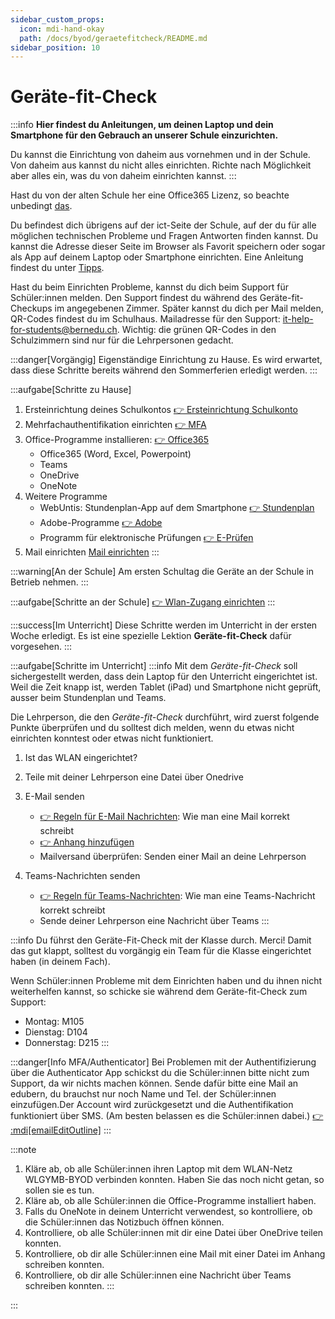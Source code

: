 ```yaml
---
sidebar_custom_props:
  icon: mdi-hand-okay
  path: /docs/byod/geraetefitcheck/README.md
sidebar_position: 10
---
```


# Geräte-fit-Check

:::info
**Hier findest du Anleitungen, um deinen Laptop und dein Smartphone für den Gebrauch an unserer Schule einzurichten.**

Du kannst die Einrichtung von daheim aus vornehmen und in der Schule. Von daheim aus kannst du nicht alles einrichten. Richte nach Möglichkeit aber alles ein, was du von daheim einrichten kannst.
:::

Hast du von der alten Schule her eine Office365 Lizenz, so beachte unbedingt [das](../../microsoft365/installationsprobleme/README.md).

Du befindest dich übrigens auf der ict-Seite der Schule, auf der du für alle möglichen technischen Probleme und Fragen Antworten finden kannst. Du kannst die Adresse dieser Seite im Browser als Favorit speichern oder sogar als App auf deinem Laptop oder Smartphone einrichten. Eine Anleitung findest du unter [Tipps](../../tipps/01-webseite-als-app/README.md).

Hast du beim Einrichten Probleme, kannst du dich beim Support für Schüler:innen melden. Den Support findest du während des Geräte-fit-Checkups im angegebenen Zimmer. Später kannst du dich per Mail melden, QR-Codes findest du im Schulhaus. Mailadresse für den Support: [it-help-for-students@bernedu.ch](mailto:it-help-for-students@bernedu.ch). Wichtig: die grünen QR-Codes in den Schulzimmern sind nur für die Lehrpersonen gedacht.

<Tabs>
<TabItem value="home" label="1. Vorgängig" default>

:::danger[Vorgängig]
Eigenständige Einrichtung zu Hause. Es wird erwartet, dass diese Schritte bereits während den Sommerferien erledigt werden.
:::

:::aufgabe[Schritte zu Hause]

1. Ersteinrichtung deines Schulkontos [👉 Ersteinrichtung Schulkonto](../schulkonto/README.md)
2. Mehrfachauthentifikation einrichten [👉 MFA](../schulkonto/mfa/README.md)
3. Office-Programme installieren: [👉 Office365](http://portal.office.com/)
   - Office365 (Word, Excel, Powerpoint)
   - Teams
   - OneDrive
   - OneNote
4. Weitere Programme
   - WebUntis: Stundenplan-App auf dem Smartphone [👉 Stundenplan](../stundenplan/)
   - Adobe-Programme [👉 Adobe](../../anderesoftware/adobe)
   - Programm für elektronische Prüfungen [👉 E-Prüfen](../../infra/digitales%20prüfen)
5. Mail einrichten [Mail einrichten](../mail/e-mail-einstellungen/README.md)
:::

</TabItem>
<TabItem value="school" label="2. Am ersten Schultag">

:::warning[An der Schule]
Am ersten Schultag die Geräte an der Schule in Betrieb nehmen.
:::

:::aufgabe[Schritte an der Schule]
[👉 Wlan-Zugang einrichten](../wlan/README.md)
:::

</TabItem>
<TabItem value="geräte-fit-check" label="3. Geräte-Fit-Check">

:::success[Im Unterricht]
Diese Schritte werden im Unterricht in der ersten Woche erledigt. Es ist eine spezielle Lektion __Geräte-fit-Check__ dafür vorgesehen.
:::

:::aufgabe[Schritte im Unterricht]
:::info
Mit dem _Geräte-fit-Check_ soll sichergestellt werden, dass dein Laptop für den Unterricht eingerichtet ist. Weil die Zeit knapp ist, werden Tablet (iPad) und Smartphone nicht geprüft, ausser beim Stundenplan und Teams.

Die Lehrperson, die den _Geräte-fit-Check_ durchführt, wird zuerst folgende Punkte überprüfen und du solltest dich melden, wenn du etwas nicht einrichten konntest oder etwas nicht funktioniert.

1. Ist das WLAN eingerichtet?

1. Teile mit deiner Lehrperson eine Datei über Onedrive
2. E-Mail senden
   - [👉 Regeln für E-Mail Nachrichten](../../infra/email/README.md#e-mail): Wie man eine Mail korrekt schreibt
   - [👉 Anhang hinzufügen](../../infra/email/dateien-versenden.md)
   - Mailversand überprüfen: Senden einer Mail an deine Lehrperson
3. Teams-Nachrichten senden
   - [👉 Regeln für Teams-Nachrichten](../../infra/email/README.md#teams): Wie man eine Teams-Nachricht korrekt schreibt
   - Sende deiner Lehrperson eine Nachricht über Teams
:::

</TabItem>
<TabItem value="lehrer:innen" label="4. Für Lehrer:innen">

:::info
Du führst den Geräte-Fit-Check mit der Klasse durch. Merci!
Damit das gut klappt, solltest du vorgängig ein Team für die Klasse eingerichtet haben (in deinem Fach). 

Wenn Schüler:innen Probleme mit dem Einrichten haben und du ihnen nicht weiterhelfen kannst, so schicke sie während dem Geräte-fit-Check zum Support:
- Montag: M105
- Dienstag: D104
- Donnerstag: D215
  :::

:::danger[Info MFA/Authenticator]
Bei Problemen mit der Authentifizierung über die Authenticator App schickst du die Schüler:innen bitte nicht zum Support, da wir nichts machen können. Sende dafür bitte eine Mail an edubern, du brauchst nur noch Name und Tel. der Schüler:innen einzufügen.Der Account wird zurückgesetzt und die Authentifikation funktioniert über SMS. (Am besten belassen es die Schüler:innen dabei.)
[👉 :mdi[emailEditOutline]](mailto:jahany.soarhe@bernedu.ch?subject=Account%20Sch%C3%BCler%3Ain%20zur%C3%BCcksetzen&body=Lieber%20Soarhe%2C%0A%0ABitte%20setze%20folgenden%20Account%20zur%C3%BCck%3A%0A%0Ax%40edu.gbsl.ch%0A%0ATel.%2007%0A%0AMerci%20und%20liebe%20Gr%C3%BCsse)
:::

:::note
1. Kläre ab, ob alle Schüler:innen ihren Laptop mit dem WLAN-Netz WLGYMB-BYOD verbinden konnten. Haben Sie das noch nicht getan, so sollen sie es tun.
2. Kläre ab, ob alle Schüler:innen die Office-Programme installiert haben.
3. Falls du OneNote in deinem Unterricht verwendest, so kontrolliere, ob die Schüler:innen das Notizbuch öffnen können.
4. Kontrolliere, ob alle Schüler:innen mit dir eine Datei über OneDrive teilen konnten.
5. Kontrolliere, ob dir alle Schüler:innen eine Mail mit einer Datei im Anhang schreiben konnten.
6. Kontrolliere, ob dir alle Schüler:innen eine Nachricht über Teams schreiben konnten.
:::

:::

</TabItem>
</Tabs>
